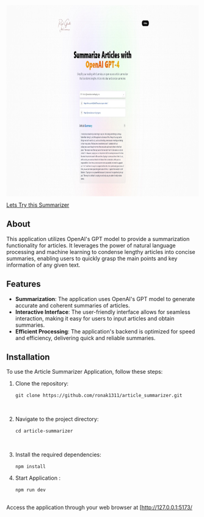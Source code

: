 <img  src="./thumbnail.jpg" height="500px" align="center" />

[Lets Try this Summarizer](https://lets-summarize.surge.sh)


## About
This application utilizes OpenAI's GPT model to provide a summarization functionality for articles. It leverages the power of natural language processing and machine learning to condense lengthy articles into concise summaries, enabling users to quickly grasp the main points and key information of any given text.


## Features

- **Summarization**: The application uses OpenAI's GPT model to generate accurate and coherent summaries of articles.
- **Interactive Interface**: The user-friendly interface allows for seamless interaction, making it easy for users to input articles and obtain summaries.
- **Efficient Processing**: The application's backend is optimized for speed and efficiency, delivering quick and reliable summaries.


## Installation

To use the Article Summarizer Application, follow these steps:

1. Clone the repository:
   ```shell
   git clone https://github.com/ronak1311/article_summarizer.git
   
 

2. Navigate to the project directory:
   ```shell
   cd article-summarizer
   
   
   
3. Install the required dependencies:
   ```shell
   npm install
   
4. Start Application :
   ```shell
   npm run dev
   
   
Access the application through your web browser at [http://127.0.0.1:5173/
   
   
